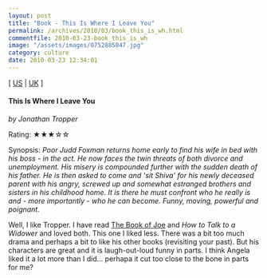```yaml
---
layout: post
title: "Book - This Is Where I Leave You"
permalink: /archives/2010/03/book_this_is_wh.html
commentfile: 2010-03-23-book_this_is_wh
image: "/assets/images/0752885847.jpg"
category: culture
date: 2010-03-23 12:34:01
---
```


\[ [US](http://www.amazon.com/o/asin/0752885847) | [UK](http://www.amazon.co.uk/o/asin/0752885847) \]

#### This Is Where I Leave You

<em>by Jonathan Tropper</em>

Rating: ★★★☆☆

<div class="book_synopsis" markdown="1">
Synopsis: <em>Poor Judd Foxman returns home early to find his wife in bed with his boss - in the act. He now faces the twin threats of both divorce and unemployment. His misery is compounded further with the sudden death of his father. He is then asked to come and 'sit Shiva' for his newly deceased parent with his angry, screwed up and somewhat estranged brothers and sisters in his childhood home. It is there he must confront who he really is and - more importantly - who he can become. Funny, moving, powerful and poignant.</em>
</div>

Well, I like Tropper. I have read [The Book of Joe](/assets/images/archives/2008/10/book_book_of_jo.html) and _How to Talk to a Widower_ and loved both. This one I liked less. There was a bit too much drama and perhaps a bit to like his other books (revisiting your past). But his characters are great and it is laugh-out-loud funny in parts. I think Angela liked it a lot more than I did... perhapa it cut too close to the bone in parts for me?
